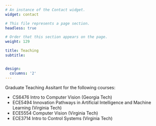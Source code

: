 ```yaml
---
# An instance of the Contact widget.
widget: contact

# This file represents a page section.
headless: true

# Order that this section appears on the page.
weight: 129

title: Teaching
subtitle:


design:
  columns: '2'
---
```

Graduate Teaching Assitant for the following courses:
- CS6476 Intro to Computer Vision (Georgia Tech)
- ECE5494 Innovation Pathways in Artificial Intelligence and Machine Learning (Virginia Tech)
- ECE5554 Computer Vision (Virginia Tech)
- ECE3714 Intro to Control Systems (Virginia Tech)
